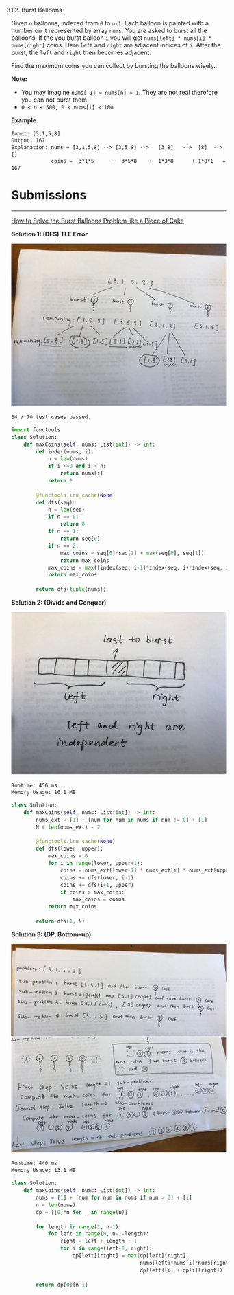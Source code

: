 312. Burst Balloons

Given `n` balloons, indexed from `0` to `n-1`. Each balloon is painted with a number on it represented by array `nums`. You are asked to burst all the balloons. If the you burst balloon `i` you will get `nums[left] * nums[i] * nums[right]` coins. Here `left` and `right` are adjacent indices of `i`. After the burst, the `left` and `right` then becomes adjacent.

Find the maximum coins you can collect by bursting the balloons wisely.

**Note:**

* You may imagine `nums[-1] = nums[n] = 1`. They are not real therefore you can not burst them.
* `0 ≤ n ≤ 500, 0 ≤ nums[i] ≤ 100`

**Example:**
```
Input: [3,1,5,8]
Output: 167 
Explanation: nums = [3,1,5,8] --> [3,5,8] -->   [3,8]   -->  [8]  --> []
             coins =  3*1*5      +  3*5*8    +  1*3*8      + 1*8*1   = 167
```

# Submissions
---

[How to Solve the Burst Balloons Problem like a Piece of Cake](https://medium.com/@resiloc/how-to-solve-the-burst-balloons-problem-like-a-piece-of-cake-6121f365b1f)

**Solution 1: (DFS) TLE Error**

![312_1.jpeg](img/312_1.jpeg)

```
34 / 70 test cases passed.
```
```python
import functools
class Solution:
    def maxCoins(self, nums: List[int]) -> int:
        def index(nums, i):
            n = len(nums)
            if i >=0 and i < n:
                return nums[i]
            return 1
        
        @functools.lru_cache(None)
        def dfs(seq):
            n = len(seq)
            if n == 0:
                return 0
            if n == 1:
                return seq[0]
            if n == 2:
                max_coins = seq[0]*seq[1] + max(seq[0], seq[1])
                return max_coins
            max_coins = max([index(seq, i-1)*index(seq, i)*index(seq, i+1) + dfs(seq[:i]+seq[i+1:]) for i in range(n)])
            return max_coins
        
        return dfs(tuple(nums))
```

**Solution 2: (Divide and Conquer)**

![312_2.jpeg](img/312_2.jpeg)

```
Runtime: 456 ms
Memory Usage: 16.1 MB
```
```python
class Solution:
    def maxCoins(self, nums: List[int]) -> int:
        nums_ext = [1] + [num for num in nums if num != 0] + [1]
        N = len(nums_ext) - 2
        
        @functools.lru_cache(None)
        def dfs(lower, upper):
            max_coins = 0
            for i in range(lower, upper+1):
                coins = nums_ext[lower-1] * nums_ext[i] * nums_ext[upper+1]
                coins += dfs(lower, i-1)
                coins += dfs(i+1, upper)
                if coins > max_coins:
                    max_coins = coins
            return max_coins

        return dfs(1, N)
```

**Solution 3: (DP, Bottom-up)**

![312_3.jpeg](img/312_3.jpeg)
![312_4.jpeg](img/312_4.jpeg)

```
Runtime: 440 ms
Memory Usage: 13.1 MB
```
```python
class Solution:
    def maxCoins(self, nums: List[int]) -> int:
        nums = [1] + [num for num in nums if num > 0] + [1]
        n = len(nums)
        dp = [[0]*n for _ in range(n)]
        
        for length in range(1, n-1):
            for left in range(0, n-1-length):
                right = left + length + 1
                for i in range(left+1, right):
                    dp[left][right] = max(dp[left][right], 
                                          nums[left]*nums[i]*nums[right] +
                                          dp[left][i] + dp[i][right])
        
        return dp[0][n-1]
```